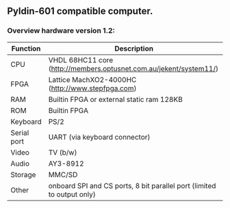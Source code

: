 ## Pyldin-601 compatible computer.

### Overview hardware version 1.2:

 Function | Description 
----|----
CPU | VHDL 68HC11 core (http://members.optusnet.com.au/jekent/system11/)
FPGA| Lattice MachXO2-4000HC (http://www.stepfpga.com)
RAM | Builtin FPGA or external static ram 128KB
ROM | Builtin FPGA
Keyboard | PS/2
Serial port | UART (via keyboard connector)
Video | TV (b/w)
Audio | AY3-8912
Storage | MMC/SD
Other | onboard SPI and CS ports, 8 bit parallel port (limited to output only)

